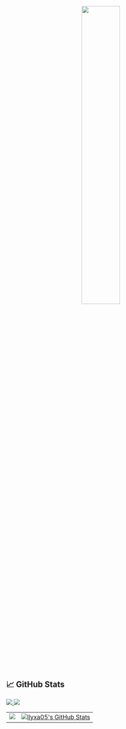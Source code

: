 <p align=center>
  <a href="https://discord.com/users/1040321372758487112"><img src="https://lanyard-profile-readme.vercel.app/api/1040321372758487112" width=45%></a>
</p>

## &#x1f4c8; GitHub Stats

<a href="https://github.com/llyxa05?tab=followers">
  <img src="https://img.shields.io/github/followers/llyxa05">
</a>

<a href="https://github.com/llyxa05">
   <img src="https://komarev.com/ghpvc/?username=llyxa05">
</a>
</br>

<table>
  <tr>
    <!-- Most Used Languages -->
    <td valign="top">
      <a href="https://github.com/llyxa05">
        <img src="https://github-readme-stats.vercel.app/api/top-langs/?username=llyxa05&title_color=fff&text_color=fff&icon_color=ffff00&bg_color=1a1c1f" />
      </a>
    </td>
    <!-- GitHub Stats -->
    <td valign="top">
      <a href="https://github.com/llyxa05">
        <img src="https://github-readme-stats.vercel.app/api?username=llyxa05&show_icons=true&line_height=27&count_private=true&title_color=fff&text_color=fff&icon_color=ffff00&bg_color=1a1c1f" alt="llyxa05's GitHub Stats" />
      </a>
    </td>
  </tr>
</table>

</br>
</br>
